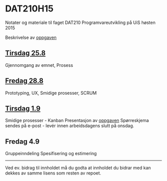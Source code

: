 # DAT210H15
Notater og materiale til faget DAT210 Programvareutvikling på UiS høsten 2015


Beskrivelse av [oppgaven](Oppgave.md)

##  [Tirsdag 25.8](notater/2015-08-25.md)
Gjennomgang av emnet, Prosess

## [Fredag 28.8](notater/2015-08-28.md)  
Prototyping, UX, Smidige prosesser, SCRUM

## [Tirsdag 1.9](notater/2015-09-01.md)
Smidige prosesser - Kanban
Presentasjon av [oppgaven](Oppgave.md)
Spørreskjema sendes på e-post - levér innen arbeidsdagens slutt på onsdag.

## Fredag  4.9 
Gruppeinndeling
Spesifisering og estimering

----



Ved ev. bidrag til innholdet må du godta at innholdet du bidrar med kan dekkes av samme lisens som resten av repoet. 
